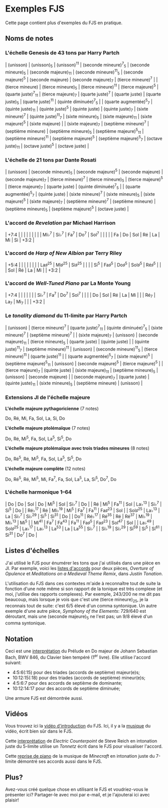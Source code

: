 ﻿# Exemples FJS

Cette page contient plus d'exemples du FJS en pratique.

## Noms de notes

### L'échelle Genesis de 43 tons par Harry Partch

| (unisson)                                  | (unisson)<sub>5</sub>          | (unisson)<sup>11</sup>        | (seconde mineure)<sup>7</sup><sub>5</sub> | (seconde mineure)<sub>5</sub>               | (seconde majeure)<sub>11</sub>  | (seconde mineure)<sup>11</sup><sub>5</sub> | (seconde majeure)<sup>5</sup>              | (seconde majeure)            | (seconde majeure)<sub>7</sub> | (tierce mineure)<sup>7</sup>              |
| (tierce mineure)                           | (tierce mineure)<sub>5</sub>   | (tierce mineure)<sup>11</sup> | (tierce majeure)<sup>5</sup>              | (quarte juste)<sup>7</sup><sub>11</sub>     | (tierce majeure)<sub>7</sub>    | (quarte juste)<sup>7</sup>                 | (quarte juste)                             | (quarte juste)<sub>5</sub>   | (quarte juste)<sup>11</sup>   | (quinte diminuée)<sup>7</sup><sub>5</sub> |
| (quarte augmentée)<sup>5</sup><sub>7</sub> | (quinte juste)<sub>11</sub>    | (quinte juste)<sup>5</sup>    | (quinte juste)                            | (quinte juste)<sub>7</sub>                  | (sixte mineure)<sup>7</sup>     | (quinte juste)<sup>11</sup><sub>7</sub>    | (sixte mineure)<sub>5</sub>                | (sixte majeure)<sub>11</sub> | (sixte majeure)<sup>5</sup>   | (sixte majeure)                           |
| (sixte majeure)<sub>7</sub>                | (septième mineure)<sup>7</sup> | (septième mineure)            | (septième mineure)<sub>5</sub>            | (septième majeure)<sup>5</sup><sub>11</sub> | (septième mineure)<sup>11</sup> | (septième majeure)<sup>5</sup>             | (septième majeure)<sup>5</sup><sub>7</sub> | (octave juste)<sub>11</sub>  | (octave juste)<sup>5</sup>    | (octave juste)                            |

### L'échelle de 21 tons par Dante Rosati

| (unisson)                                  | (seconde mineure)<sub>5</sub> | (seconde majeure)<sup>5</sup> | (seconde majeure)           | (seconde majeure)<sub>7</sub> | (tierce mineure)<sup>7</sup> | (tierce mineure)<sub>5</sub>   | (tierce majeure)<sup>5</sup> | (tierce majeure)<sub>7</sub>   | (quarte juste)                 | (quinte diminuée)<sup>7</sup><sub>5</sub> |
| (quarte augmentée)<sup>5</sup><sub>7</sub> | (quinte juste)                | (sixte mineure)<sup>7</sup>   | (sixte mineure)<sub>5</sub> | (sixte majeure)<sup>5</sup>   | (sixte majeure)<sub>7</sub>  | (septième mineure)<sup>7</sup> | (septième mineure)           | (septième mineure)<sub>5</sub> | (septième majeure)<sup>5</sup> | (octave juste)                            |

### L'accord de *Revelation* par Michael Harrison

| +7:4            |                 |                |                |                 |    |    |      |
| Mi♭<sup>7</sup> | Si♭<sup>7</sup> | Fa<sup>7</sup> | Do<sup>7</sup> | Sol<sup>7</sup> |    |    |      |
| Fa              | Do              | Sol            | Ré             | La              | Mi | Si | +3:2 |

### L'accord de *Harp of New Albion* par Terry Riley

| +5:4           |                  |                  |                  |                 |      |
|                | La♯<sup>25</sup> | Mi♯<sup>25</sup> | Si♯<sup>25</sup> |                 |      |
| Si<sup>5</sup> | Fa♯<sup>5</sup>  | Do♯<sup>5</sup>  | Sol♯<sup>5</sup> | Ré♯<sup>5</sup> |      |
| Sol            | Ré               | La               | Mi               |                 | +3:2 |

### L'accord de *Well-Tuned Piano* par La Monte Young

| +7:4            |                |                |                 |    |      |
| Si♭<sup>7</sup> | Fa<sup>7</sup> | Do<sup>7</sup> | Sol<sup>7</sup> |    |      |
| Do              | Sol            | Ré             | La              | Mi |      |
| Ré<sub>7</sub>  | La<sub>7</sub> | Mi<sub>7</sub> |                 |    | +3:2 |

### Le *tonality diamond* du 11-limite par Harry Partch

| (unisson)                                  | (tierce mineure)<sup>7</sup>    | (quarte juste)<sup>7</sup><sub>11</sub>     | (quinte diminuée)<sup>7</sup><sub>5</sub>  | (sixte mineure)<sup>7</sup>   | (septième mineure)<sup>7</sup> |
| (sixte majeure)<sub>7</sub>                | (unisson)                       | (seconde majeure)<sub>11</sub>              | (tierce mineure)<sub>5</sub>               | (quarte juste)                | (quinte juste)                 |
| (quinte juste)<sup>11</sup><sub>7</sub>    | (septième mineure)<sup>11</sup> | (unisson)                                   | (seconde mineure)<sup>11</sup><sub>5</sub> | (tierce mineure)<sup>11</sup> | (quarte juste)<sup>11</sup>    |
| (quarte augmentée)<sup>5</sup><sub>7</sub> | (sixte majeure)<sup>5</sup>     | (septième majeure)<sup>5</sup><sub>11</sub> | (unisson)                                  | (seconde majeure)<sup>5</sup> | (tierce majeure)<sup>5</sup>   |
| (tierce majeure)<sub>7</sub>               | (quinte juste)                  | (sixte majeure)<sub>11</sub>                | (septième mineure)<sub>5</sub>             | (unisson)                     | (seconde majeure)              |
| (seconde majeure)<sub>7</sub>              | (quarte juste)                  | (quinte juste)<sub>11</sub>                 | (sixte mineure)<sub>5</sub>                | (septième mineure)            | (unisson)                      |

### Extensions JI de l'échelle majeure

**L'échelle majeure pythagoricienne** (7 notes)

Do, Ré, Mi, Fa, Sol, La, Si, Do

**L'échelle majeure ptolémaïque** (7 notes)

Do, Ré, Mi<sup>5</sup>, Fa, Sol, La<sup>5</sup>, Si<sup>5</sup>, Do

**L'échelle majeure ptolémaïque avec trois triades mineures** (8 notes)

Do, Ré<sup>5</sup>, Ré, Mi<sup>5</sup>, Fa, Sol, La<sup>5</sup>, Si<sup>5</sup>, Do

**L'échelle majeure complète** (12 notes)

Do, Ré<sup>5</sup>, Ré, Mi<sup>5</sup>, Mi, Fa<sup>7</sup>, Fa, Sol, La<sup>5</sup>, La, Si<sup>5</sup>, Do<sup>7</sup>, Do

### L'échelle harmonique 1–64

| Do                | Do                | Sol              | Do               | Mi<sup>5</sup>   | Sol              | Si♭<sup>7</sup>  | Do              |
| Ré                | Mi<sup>5</sup>    | Fa<sup>11</sup>  | Sol              | La♭<sup>13</sup> | Si♭<sup>7</sup>  | Si<sup>5</sup>   | Do              |
| Ré♭<sup>17</sup>  | Ré                | Mi♭<sup>19</sup> | Mi<sup>5</sup>   | Fa<sup>7</sup>   | Fa<sup>11</sup>  | Fa♯<sup>23</sup> | Sol             |
| Sol♯<sup>25</sup> | La♭<sup>13</sup>  | La               | Si♭<sup>7</sup>  | Si♭<sup>29</sup> | Si<sup>5</sup>   | Si<sup>31</sup>  | Do              |
| Do<sup>11</sup>   | Ré♭<sup>17</sup>  | Ré<sup>35</sup>  | Ré               | Ré<sup>37</sup>  | Mi♭<sup>19</sup> | Mi♭<sup>13</sup> | Mi<sup>5</sup>  |
| Mi<sup>41</sup>   | Fa<sup>7</sup>    | Fa<sup>43</sup>  | Fa<sup>11</sup> | Fa♯<sup>5</sup>  | Fa♯<sup>23</sup> | Sol<sup>47</sup>  | Sol            |
| La♭<sup>49</sup>  | Sol♯<sup>25</sup> | La♭<sup>17</sup> | La♭<sup>13</sup> | La<sup>53</sup>  | La               | La<sup>55</sup>  | Si♭<sup>7</sup> |
| Si♭<sup>19</sup>  | Si♭<sup>29</sup>  | Si<sup>59</sup>  | Si<sup>5</sup>   | Si<sup>61</sup>  | Si<sup>31</sup>  | Do<sup>7</sup>   | Do             |

## Listes d'échelles

J'ai utilisé le FJS pour énumérer les tons que j'ai utilisés dans une pièce en JI. Par exemple, voici les [listes d'accords](../assets/tuning.pdf) pour deux pièces, *Overture of Opulence* et *Meditations on a Medieval Theme Remix*, dans *Justin Tonation*.

L'utilisation du FJS dans ces contextes m'aide à reconnaître tout de suite la fonction d'une note même si son rapport de la tonique est très complexe (et moi, j'utilise des rapports complexes). Par exemple, 243/200 ne me dit pas beaucoup, mais lorsque je vois que c'est une (tierce mineure)<sub>25</sub>, je la reconnais tout de suite: c'est 6/5 élevé d'un comma syntonique. Un autre exemple d'une autre pièce, *Symphony of the Elements*: 729/640 est déroutant, mais une (seconde majeure)<sub>5</sub> ne l'est pas; un 9/8 élevé d'un comma syntonique.

## Notation

Ceci est une [interprétation](../assets/cmaj.pdf) du Prélude en Do majeur de Johann Sebastian Bach, BWV 846, du Clavier bien tempéré (1<sup>er</sup> livre). Elle utilise l'accord suivant:

- 4:5:6(:15) pour des triades (accords de septième) majeur(e)s;
- 10:12:15(:18) pour des triades (accords de septième) mineur(e)s;
- 4:5:6:7 pour des accords de septième de dominante;
- 10:12:14:17 pour des accords de septième diminuée;

Une armure FJS est démontrée aussi.

## Vidéos

Vous trouvez ici la [vidéo d'introduction](https://youtu.be/38I3cylJlW4) du FJS. Ici, il y a la [musique](https://youtu.be/JH2_Fwuc5E4) du vidéo, écrit bien sûr dans le FJS.

Cette [interprétation](https://youtu.be/bZffjSUd-2w) de *Electric Counterpoint* de Steve Reich en intonation juste du 5-limite utilise un *Tonnetz* écrit dans le FJS pour visualiser l'accord.

Cette [reprise de piano](https://youtu.be/JvnYEVxlDvc) de la musique de *Minecraft* en intonation juste du 7-limite démontré ses accords aussi dans le FJS.

## Plus?

Avez-vous créé quelque chose en utilisant le FJS et voudriez-vous le présenter ici? Partager-le avec moi par e-mail, et je l'ajouterai ici avec plaisir!
